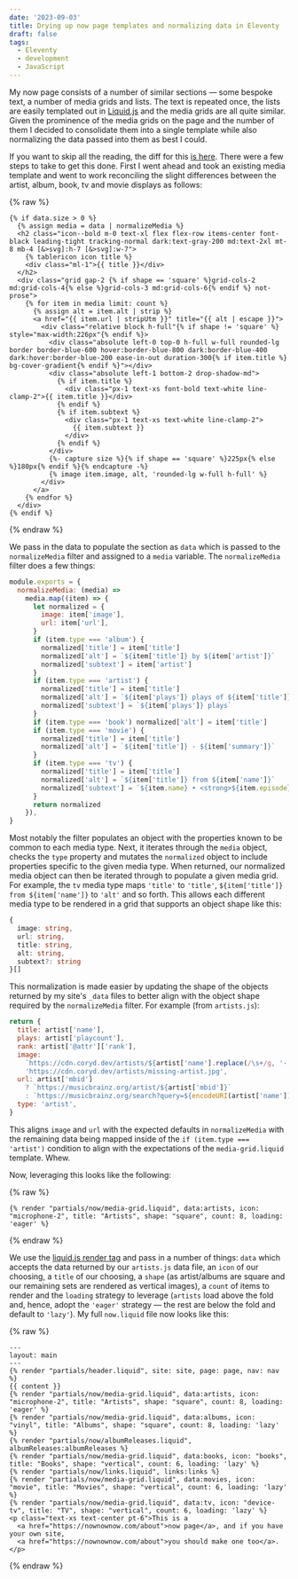 ```yaml
---
date: '2023-09-03'
title: Drying up now page templates and normalizing data in Eleventy
draft: false
tags:
  - Eleventy
  - development
  - JavaScript
---
```


My now page consists of a number of similar sections — some bespoke text, a number of media grids and lists. The text is repeated once, the lists are easily templated out in [Liquid.js](https://liquidjs.com/) and the media grids are all quite similar. Given the prominence of the media grids on the page and the number of them I decided to consolidate them into a single template while also normalizing the data passed into them as best I could.<!-- excerpt -->

If you want to skip all the reading, the diff for this [is here](https://github.com/cdransf/coryd.dev/commit/6dda493d7b6c0435bac8ee2a55179e9e1afb7acd). There were a few steps to take to get this done. First I went ahead and took an existing media template and went to work reconciling the slight differences between the artist, album, book, tv and movie displays as follows:

{% raw %}

```liquid
{% if data.size > 0 %}
  {% assign media = data | normalizeMedia %}
  <h2 class="icon--bold m-0 text-xl flex flex-row items-center font-black leading-tight tracking-normal dark:text-gray-200 md:text-2xl mt-8 mb-4 [&>svg]:h-7 [&>svg]:w-7">
    {% tablericon icon title %}
    <div class="ml-1">{{ title }}</div>
  </h2>
  <div class="grid gap-2 {% if shape == 'square' %}grid-cols-2 md:grid-cols-4{% else %}grid-cols-3 md:grid-cols-6{% endif %} not-prose">
    {% for item in media limit: count %}
      {% assign alt = item.alt | strip %}
      <a href="{{ item.url | stripUtm }}" title="{{ alt | escape }}">
        <div class="relative block h-full"{% if shape != 'square' %} style="max-width:226px"{% endif %}>
          <div class="absolute left-0 top-0 h-full w-full rounded-lg border border-blue-600 hover:border-blue-800 dark:border-blue-400 dark:hover:border-blue-200 ease-in-out duration-300{% if item.title %} bg-cover-gradient{% endif %}"></div>
          <div class="absolute left-1 bottom-2 drop-shadow-md">
            {% if item.title %}
              <div class="px-1 text-xs font-bold text-white line-clamp-2">{{ item.title }}</div>
            {% endif %}
            {% if item.subtext %}
              <div class="px-1 text-xs text-white line-clamp-2">
                {{ item.subtext }}
              </div>
            {% endif %}
          </div>
          {%- capture size %}{% if shape == 'square' %}225px{% else %}180px{% endif %}{% endcapture -%}
          {% image item.image, alt, 'rounded-lg w-full h-full' %}
        </div>
      </a>
    {% endfor %}
  </div>
{% endif %}
```

{% endraw %}

We pass in the data to populate the section as `data` which is passed to the `normalizeMedia` filter and assigned to a `media` variable. The `normalizeMedia` filter does a few things:

```javascript
module.exports = {
  normalizeMedia: (media) =>
    media.map((item) => {
      let normalized = {
        image: item['image'],
        url: item['url'],
      }
      if (item.type === 'album') {
        normalized['title'] = item['title']
        normalized['alt'] = `${item['title']} by ${item['artist']}`
        normalized['subtext'] = item['artist']
      }
      if (item.type === 'artist') {
        normalized['title'] = item['title']
        normalized['alt'] = `${item['plays']} plays of ${item['title']}`
        normalized['subtext'] = `${item['plays']} plays`
      }
      if (item.type === 'book') normalized['alt'] = item['title']
      if (item.type === 'movie') {
        normalized['title'] = item['title']
        normalized['alt'] = `${item['title']} - ${item['summary']}`
      }
      if (item.type === 'tv') {
        normalized['title'] = item['title']
        normalized['alt'] = `${item['title']} from ${item['name']}`
        normalized['subtext'] = `${item.name} • <strong>${item.episode}</strong>`
      }
      return normalized
    }),
}
```

Most notably the filter populates an object with the properties known to be common to each media type. Next, it iterates through the `media` object, checks the `type` property and mutates the `normalized` object to include properties specific to the given media type. When returned, our normalized media object can then be iterated through to populate a given media grid. For example, the `tv` media type maps `'title'` to `'title'`, `${item['title']} from ${item['name']}` to `'alt'` and so forth. This allows each different media type to be rendered in a grid that supports an object shape like this:

```typescript
{
  image: string,
  url: string,
  title: string,
  alt: string,
  subtext?: string
}[]
```

This normalization is made easier by updating the shape of the objects returned by my site's `_data` files to better align with the object shape required by the `normalizeMedia` filter. For example (from `artists.js`):

```javascript
return {
  title: artist['name'],
  plays: artist['playcount'],
  rank: artist['@attr']['rank'],
  image:
    `https://cdn.coryd.dev/artists/${artist['name'].replace(/\s+/g, '-').toLowerCase()}.jpg` ||
    'https://cdn.coryd.dev/artists/missing-artist.jpg',
  url: artist['mbid']
    ? `https://musicbrainz.org/artist/${artist['mbid']}`
    : `https://musicbrainz.org/search?query=${encodeURI(artist['name'])}&type=artist`,
  type: 'artist',
}
```

This aligns `image` and `url` with the expected defaults in `normalizeMedia` with the remaining data being mapped inside of the `if (item.type === 'artist')` condition to align with the expectations of the `media-grid.liquid` template. Whew.

Now, leveraging this looks like the following:

{% raw %}

```liquid
{% render "partials/now/media-grid.liquid", data:artists, icon: "microphone-2", title: "Artists", shape: "square", count: 8, loading: 'eager' %}
```

{% endraw %}

We use the [liquid.js render tag](https://liquidjs.com/tags/render.html) and pass in a number of things: `data` which accepts the data returned by our `artists.js` data file, an `icon` of our choosing, a `title` of our choosing, a `shape` (as artist/albums are square and our remaining sets are rendered as vertical images), a `count` of items to render and the `loading` strategy to leverage (`artists` load above the fold and, hence, adopt the `'eager'` strategy — the rest are below the fold and default to `'lazy'`). My full `now.liquid` file now looks like this:

{% raw %}

```liquid
---
layout: main
---
{% render "partials/header.liquid", site: site, page: page, nav: nav %}
{{ content }}
{% render "partials/now/media-grid.liquid", data:artists, icon: "microphone-2", title: "Artists", shape: "square", count: 8, loading: 'eager' %}
{% render "partials/now/media-grid.liquid", data:albums, icon: "vinyl", title: "Albums", shape: "square", count: 8, loading: 'lazy' %}
{% render "partials/now/albumReleases.liquid", albumReleases:albumReleases %}
{% render "partials/now/media-grid.liquid", data:books, icon: "books", title: "Books", shape: "vertical", count: 6, loading: 'lazy' %}
{% render "partials/now/links.liquid", links:links %}
{% render "partials/now/media-grid.liquid", data:movies, icon: "movie", title: "Movies", shape: "vertical", count: 6, loading: 'lazy' %}
{% render "partials/now/media-grid.liquid", data:tv, icon: "device-tv", title: "TV", shape: "vertical", count: 6, loading: 'lazy' %}
<p class="text-xs text-center pt-6">This is a
  <a href="https://nownownow.com/about">now page</a>, and if you have your own site,
  <a href="https://nownownow.com/about">you should make one too</a>.</p>
```

{% endraw %}
